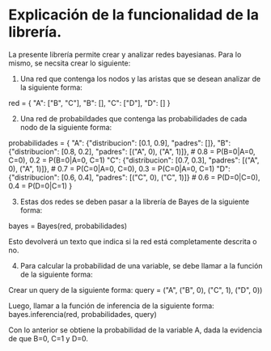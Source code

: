 # Explicación de la funcionalidad de la librería.

La presente librería permite crear y analizar redes bayesianas. Para lo mismo, se necsita crear lo siguiente: 

1. Una red que contenga los nodos y las aristas que se desean analizar de la siguiente forma: 

red = {
    "A": ["B", "C"],
    "B": [],
    "C": ["D"],
    "D": []
}

2. Una red de probabildades que contenga las probabilidades de cada nodo de la siguiente forma:

probabilidades = {
    "A": {"distribucion": [0.1, 0.9], "padres": []},
    "B": {"distribucion": [0.8, 0.2], "padres": [("A", 0), ("A", 1)]}, # 0.8 = P(B=0|A=0, C=0), 0.2 = P(B=0|A=0, C=1)
    "C": {"distribucion": [0.7, 0.3], "padres": [("A", 0), ("A", 1)]}, # 0.7 = P(C=0|A=0, C=0), 0.3 = P(C=0|A=0, C=1)
    "D": {"distribucion": [0.6, 0.4], "padres": [("C", 0), ("C", 1)]} # 0.6 = P(D=0|C=0), 0.4 = P(D=0|C=1)
}

3. Estas dos redes se deben pasar a la librería de Bayes de la siguiente forma: 

bayes = Bayes(red, probabilidades)

Esto devolverá un texto que indica si la red está completamente descrita o no.

4. Para calcular la probabilidad de una variable, se debe llamar a la función de la siguiente forma:

Crear un query de la siguiente forma:
query = ("A", ("B", 0), ("C", 1), ("D", 0))

Luego, llamar a la función de inferencia de la siguiente forma:
bayes.inferencia(red, probabilidades, query)

Con lo anterior se obtiene la probabilidad de la variable A, dada la evidencia de que B=0, C=1 y D=0.